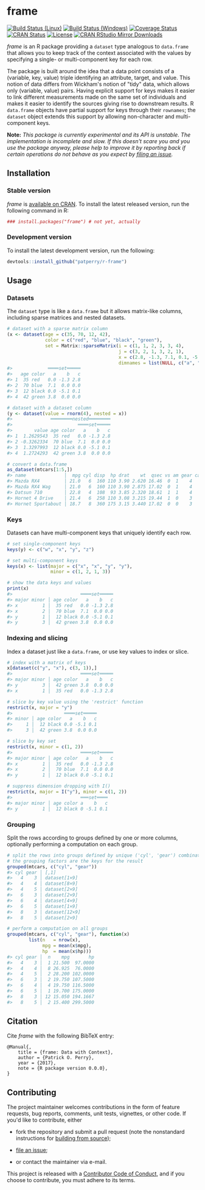 <!-- README.md is generated from README.Rmd. Please edit that file -->



frame
=====

[![Build Status (Linux)][travis-badge]][travis]
[![Build Status (Windows)][appveyor-badge]][appveyor]
[![Coverage Status][codecov-badge]][codecov]
[![CRAN Status][cran-badge]][cran]
[![License][apache-badge]][apache]
[![CRAN RStudio Mirror Downloads][cranlogs-badge]][cran]


*frame* is an R package providing a `dataset` type analogous to `data.frame`
that allows you to keep track of the context associated with the values by
specifying a single- or multi-component key for each row.


The package is built around the idea that a data point consists of a
(variable, key, value) triple identifying an attribute, target, and value.
This notion of data differs from Wickham's notion of "tidy" data, which allows
only (variable, value) pairs.  Having explicit support for keys makes it
easier to link different measurements made on the same set of individuals and
makes it easier to identify the sources giving rise to downstream results.  R
`data.frame` objects have partial support for keys through their `rownames`;
the `dataset` object extends this support by allowing non-character and
multi-component keys.


**Note:** *This package is currently experimental and its API is unstable. The
implementation is incomplete and slow. If this doesn't scare you and you use
the package anyway, please help to improve it by reporting back if certain
operations do not behave as you expect by [filing an issue][issues].*


Installation
------------

### Stable version

*frame* is [available on CRAN][cran]. To install the latest released version,
run the following command in R:

```r
### install.packages("frame") # not yet, actually
```

### Development version

To install the latest development version, run the following:

```r
devtools::install_github("patperry/r-frame")
```


Usage
-----

### Datasets

The `dataset` type is like a `data.frame` but it allows matrix-like columns,
including sparse matrices and nested datasets.


```r
# dataset with a sparse matrix column
(x <- dataset(age = c(35, 70, 12, 42),
              color = c("red", "blue", "black", "green"),
              set = Matrix::sparseMatrix(i = c(1, 1, 2, 3, 3, 4),
                                         j = c(3, 2, 1, 3, 2, 1),
                                         x = c(2.8, -1.3, 7.1, 0.1, -5.1, 3.8),
                                         dimnames = list(NULL, c("a", "b", "c")))))
#>             ════set═════
#>   age color   a    b   c
#> 1  35 red   0.0 -1.3 2.8
#> 2  70 blue  7.1  0.0 0.0
#> 3  12 black 0.0 -5.1 0.1
#> 4  42 green 3.8  0.0 0.0

# dataset with a dataset column
(y <- dataset(value = rnorm(4), nested = x))
#>              ════════nested════════
#>                        ════set═════
#>        value age color   a    b   c
#> 1  1.2629543  35 red   0.0 -1.3 2.8
#> 2 -0.3262334  70 blue  7.1  0.0 0.0
#> 3  1.3297993  12 black 0.0 -5.1 0.1
#> 4  1.2724293  42 green 3.8  0.0 0.0

# convert a data.frame
as_dataset(mtcars[1:5,])
#> name              │  mpg cyl disp  hp drat    wt  qsec vs am gear carb
#> Mazda RX4         │ 21.0   6  160 110 3.90 2.620 16.46  0  1    4    4
#> Mazda RX4 Wag     │ 21.0   6  160 110 3.90 2.875 17.02  0  1    4    4
#> Datsun 710        │ 22.8   4  108  93 3.85 2.320 18.61  1  1    4    1
#> Hornet 4 Drive    │ 21.4   6  258 110 3.08 3.215 19.44  1  0    3    1
#> Hornet Sportabout │ 18.7   8  360 175 3.15 3.440 17.02  0  0    3    2
```

### Keys

Datasets can have multi-component keys that uniquely identify each row.


```r
# set single-component keys
keys(y) <- c("w", "x", "y", "z")

# set multi-component keys
keys(x) <- list(major = c("x", "x", "y", "y"),
                minor = c(1, 2, 1, 3))

# show the data keys and values
print(x)
#>                         ════set═════
#> major minor │ age color   a    b   c
#> x         1 │  35 red   0.0 -1.3 2.8
#> x         2 │  70 blue  7.1  0.0 0.0
#> y         1 │  12 black 0.0 -5.1 0.1
#> y         3 │  42 green 3.8  0.0 0.0
```

### Indexing and slicing

Index a dataset just like a `data.frame`, or use key values to index or slice.


```r
# index with a matrix of keys
x[dataset(c("y", "x"), c(3, 1)),]
#>                         ════set═════
#> major minor │ age color   a    b   c
#> y         3 │  42 green 3.8  0.0 0.0
#> x         1 │  35 red   0.0 -1.3 2.8

# slice by key value using the 'restrict' function
restrict(x, major = "y")
#>                   ════set═════
#> minor │ age color   a    b   c
#>     1 │  12 black 0.0 -5.1 0.1
#>     3 │  42 green 3.8  0.0 0.0

# slice by key set
restrict(x, minor = c(1, 2))
#>                         ════set═════
#> major minor │ age color   a    b   c
#> x         1 │  35 red   0.0 -1.3 2.8
#> x         2 │  70 blue  7.1  0.0 0.0
#> y         1 │  12 black 0.0 -5.1 0.1

# suppress dimension dropping with I()
restrict(x, major = I("y"), minor = c(1, 2))
#>                         ═══set════
#> major minor │ age color a    b   c
#> y         1 │  12 black 0 -5.1 0.1
```

### Grouping

Split the rows according to groups defined by one or more columns, optionally
performing a computation on each group.


```r
# split the rows into groups defined by unique ('cyl', 'gear') combinations;
# the grouping factors are the keys for the result
grouped(mtcars, c("cyl", "gear"))
#> cyl gear │ [,1]         
#>   4    3 │ dataset[1×9] 
#>   4    4 │ dataset[8×9] 
#>   4    5 │ dataset[2×9] 
#>   6    3 │ dataset[2×9] 
#>   6    4 │ dataset[4×9] 
#>   6    5 │ dataset[1×9] 
#>   8    3 │ dataset[12×9]
#>   8    5 │ dataset[2×9]

# perform a computation on all groups
grouped(mtcars, c("cyl", "gear"), function(x)
        list(n   = nrow(x),
             mpg = mean(x$mpg),
             hp  = mean(x$hp)))
#> cyl gear │  n    mpg       hp
#>   4    3 │  1 21.500  97.0000
#>   4    4 │  8 26.925  76.0000
#>   4    5 │  2 28.200 102.0000
#>   6    3 │  2 19.750 107.5000
#>   6    4 │  4 19.750 116.5000
#>   6    5 │  1 19.700 175.0000
#>   8    3 │ 12 15.050 194.1667
#>   8    5 │  2 15.400 299.5000
```


Citation
--------

Cite *frame* with the following BibTeX entry:

    @Manual{,
        title = {frame: Data with Context},
        author = {Patrick O. Perry},
        year = {2017},
        note = {R package version 0.0.0},
    }


Contributing
------------

The project maintainer welcomes contributions in the form of feature requests,
bug reports, comments, unit tests, vignettes, or other code.  If you'd like to
contribute, either

 + fork the repository and submit a pull request (note the nonstandard
   instructions for [building from source][building]);

 + [file an issue][issues];

 + or contact the maintainer via e-mail.

This project is released with a [Contributor Code of Conduct][conduct],
and if you choose to contribute, you must adhere to its terms.


[apache]: https://www.apache.org/licenses/LICENSE-2.0.html "Apache License, Version 2.0"
[apache-badge]: https://img.shields.io/badge/License-Apache%202.0-blue.svg "Apache License, Version 2.0"
[appveyor]: https://ci.appveyor.com/project/patperry/r-frame/branch/master "Continuous Integration (Windows)"
[appveyor-badge]: https://ci.appveyor.com/api/projects/status/github/patperry/r-frame?branch=master&svg=true "Continuous Inegration (Windows)"
[building]: #development-version "Building from Source"
[codecov]: https://codecov.io/github/patperry/r-frame?branch=master "Code Coverage"
[codecov-badge]: https://codecov.io/github/patperry/r-frame/coverage.svg?branch=master "Code Coverage"
[conduct]: https://github.com/patperry/r-frame/blob/master/CONDUCT.md "Contributor Code of Conduct"
[cran]: https://cran.r-project.org/package=frame "CRAN Page"
[cran-badge]: http://www.r-pkg.org/badges/version/frame "CRAN Page"
[cranlogs-badge]: http://cranlogs.r-pkg.org/badges/frame "CRAN Downloads"
[issues]: https://github.com/patperry/r-frame/issues "Issues"
[travis]: https://travis-ci.org/patperry/r-frame "Continuous Integration (Linux)"
[travis-badge]: https://api.travis-ci.org/patperry/r-frame.svg?branch=master "Continuous Integration (Linux)"
